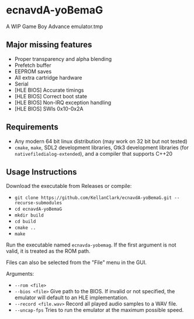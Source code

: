 # ecnavdA-yoBemaG
A WIP Game Boy Advance emulator.tmp

## Major missing features
* Proper transparency and alpha blending
* Prefetch buffer
* EEPROM saves
* All extra cartridge hardware
* Serial
* [HLE BIOS] Accurate timings
* [HLE BIOS] Correct boot state
* [HLE BIOS] Non-IRQ exception handling
* [HLE BIOS] SWIs 0x10-0x2A

## Requirements
* Any modern 64 bit linux distribution (may work on 32 bit but not tested)
* `cmake`, `make`, SDL2 development libraries, Gtk3 development libraries (for `nativefiledialog-extended`), and a compiler that supports C++20

## Usage Instructions
Download the executable from Releases or compile:
* `git clone https://github.com/KellanClark/ecnavdA-yoBemaG.git --recurse-submodules`
* `cd ecnavdA-yoBemaG`
* `mkdir build`
* `cd build`
* `cmake ..`
* `make`

Run the executable named `ecnavda-yobemag`. If the first argument is not valid, it is treated as the ROM path.

Files can also be selected from the "File" menu in the GUI.

Arguments:
* `--rom <file>`
* `--bios <file>` Give path to the BIOS. If invalid or not specified, the emulator will default to an HLE implementation.
* `--record <file.wav>` Record all played audio samples to a WAV file.
* `--uncap-fps` Tries to run the emulator at the maximum possible speed.

